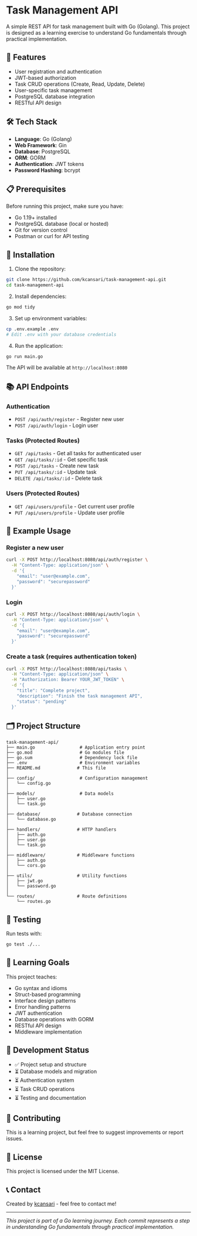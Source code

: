 # Task Management API

A simple REST API for task management built with Go (Golang). This project is designed as a learning exercise to understand Go fundamentals through practical implementation.

## 🚀 Features

- User registration and authentication
- JWT-based authorization
- Task CRUD operations (Create, Read, Update, Delete)
- User-specific task management
- PostgreSQL database integration
- RESTful API design

## 🛠️ Tech Stack

- **Language**: Go (Golang)
- **Web Framework**: Gin
- **Database**: PostgreSQL
- **ORM**: GORM
- **Authentication**: JWT tokens
- **Password Hashing**: bcrypt

## 📋 Prerequisites

Before running this project, make sure you have:

- Go 1.19+ installed
- PostgreSQL database (local or hosted)
- Git for version control
- Postman or curl for API testing

## 🔧 Installation

1. Clone the repository:
```bash
git clone https://github.com/kcansari/task-management-api.git
cd task-management-api
```

2. Install dependencies:
```bash
go mod tidy
```

3. Set up environment variables:
```bash
cp .env.example .env
# Edit .env with your database credentials
```

4. Run the application:
```bash
go run main.go
```

The API will be available at `http://localhost:8080`

## 📚 API Endpoints

### Authentication
- `POST /api/auth/register` - Register new user
- `POST /api/auth/login` - Login user

### Tasks (Protected Routes)
- `GET /api/tasks` - Get all tasks for authenticated user
- `GET /api/tasks/:id` - Get specific task
- `POST /api/tasks` - Create new task
- `PUT /api/tasks/:id` - Update task
- `DELETE /api/tasks/:id` - Delete task

### Users (Protected Routes)
- `GET /api/users/profile` - Get current user profile
- `PUT /api/users/profile` - Update user profile

## 📝 Example Usage

### Register a new user
```bash
curl -X POST http://localhost:8080/api/auth/register \
  -H "Content-Type: application/json" \
  -d '{
    "email": "user@example.com",
    "password": "securepassword"
  }'
```

### Login
```bash
curl -X POST http://localhost:8080/api/auth/login \
  -H "Content-Type: application/json" \
  -d '{
    "email": "user@example.com",
    "password": "securepassword"
  }'
```

### Create a task (requires authentication token)
```bash
curl -X POST http://localhost:8080/api/tasks \
  -H "Content-Type: application/json" \
  -H "Authorization: Bearer YOUR_JWT_TOKEN" \
  -d '{
    "title": "Complete project",
    "description": "Finish the task management API",
    "status": "pending"
  }'
```

## 🗂️ Project Structure

```
task-management-api/
├── main.go                 # Application entry point
├── go.mod                  # Go modules file
├── go.sum                  # Dependency lock file
├── .env                    # Environment variables
├── README.md              # This file
│
├── config/                 # Configuration management
│   └── config.go          
│
├── models/                 # Data models
│   ├── user.go            
│   └── task.go            
│
├── database/              # Database connection
│   └── database.go        
│
├── handlers/              # HTTP handlers
│   ├── auth.go           
│   ├── user.go           
│   └── task.go           
│
├── middleware/            # Middleware functions
│   ├── auth.go           
│   └── cors.go           
│
├── utils/                 # Utility functions
│   ├── jwt.go            
│   └── password.go       
│
└── routes/                # Route definitions
    └── routes.go         
```

## 🧪 Testing

Run tests with:
```bash
go test ./...
```

## 📖 Learning Goals

This project teaches:
- Go syntax and idioms
- Struct-based programming
- Interface design patterns
- Error handling patterns
- JWT authentication
- Database operations with GORM
- RESTful API design
- Middleware implementation

## 🚧 Development Status

- ✅ Project setup and structure
- ⏳ Database models and migration
- ⏳ Authentication system
- ⏳ Task CRUD operations
- ⏳ Testing and documentation

## 🤝 Contributing

This is a learning project, but feel free to suggest improvements or report issues.

## 📄 License

This project is licensed under the MIT License.

## 📞 Contact

Created by [kcansari](https://github.com/kcansari) - feel free to contact me!

---

*This project is part of a Go learning journey. Each commit represents a step in understanding Go fundamentals through practical implementation.*